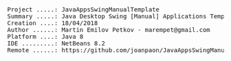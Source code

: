 <pre>

Project .....: JavaAppsSwingManualTemplate
Summary .....: Java Desktop Swing [Manual] Applications Template
Creation ....: 18/04/2018
Author ......: Martin Emilov Petkov - marempet@gmail.com
Platform ....: Java 8
IDE .........: NetBeans 8.2
Remote ......: https://github.com/joanpaon/JavaAppsSwingManualTemplate.git

</pre>
